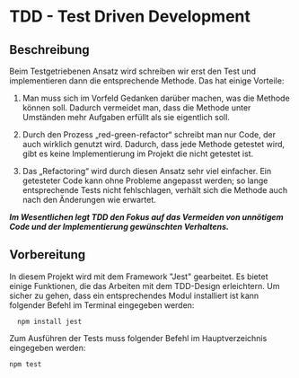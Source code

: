 # TDD - Test Driven Development

## Beschreibung

Beim Testgetriebenen Ansatz wird schreiben wir erst den Test und implementieren dann die entsprechende Methode. Das hat einige Vorteile:

1) Man muss sich im Vorfeld Gedanken darüber machen, was die Methode können soll. Dadurch vermeidet man, dass die Methode unter Umständen mehr
   Aufgaben erfüllt als sie eigentlich soll.

2) Durch den Prozess „red-green-refactor“ schreibt man nur Code, der auch wirklich genutzt wird. Dadurch, dass jede Methode getestet wird,
   gibt es keine Implementierung im Projekt die nicht getestet ist.

3) Das „Refactoring“ wird durch diesen Ansatz sehr viel einfacher. Ein getesteter Code kann ohne Probleme angepasst werden; so lange
   entsprechende Tests nicht fehlschlagen, verhält sich die Methode auch nach den Änderungen wie erwartet.

***Im Wesentlichen legt TDD den Fokus auf das Vermeiden von unnötigem Code und der Implementierung gewünschten Verhaltens.***

## Vorbereitung

In diesem Projekt wird mit dem Framework "Jest" gearbeitet. Es bietet einige Funktionen, die das Arbeiten mit dem TDD-Design erleichtern.
Um sicher zu gehen, dass ein entsprechendes Modul installiert ist kann folgender Befehl im Terminal eingegeben werden:

```Terminal
  npm install jest
```

Zum Ausführen der Tests muss folgender Befehl im Hauptverzeichnis eingegeben werden:

```JavaScript
npm test
```